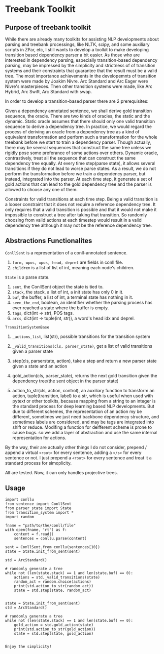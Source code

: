 # Treebank Toolkit

## Purpose of treebank toolkit

While there are already many toolkits for assisting NLP developments about parsing and treebank processings, like NLTK, scipy, and some auxiliary scripts in ZPar, etc, I still wants to develop a toolkit to make developing transition based dependency parser a bit easier. As those who are interested in dependency parsing, especially transition-based dependency parsing, may be impressed by the simplicity and strictness of of transition systems and their constraints that guarantee that the result must be a valid tree. The most importance achievements in the developemnts of transition system were made by Joakim Nivre. Arc Standard and Arc Eager were Nivre's masterpieces. Then other transition systems were made, like Arc Hybrid, Arc Swift, Arc Standard with swap.

In order to develop a transition-based parser there are 2 prerequisites:

Given a dependency annotated sentence, we shall derive gold transition sequence, the oracle. There are two kinds of oracles, the static and the dynamic. Static oracle assumes that there should only one valid transition sequence to derive a dependency tree. In practice, we would regard the process of deriving an oracle from a dependency tree as a kind of equivalent transformation and perform such a transformation for the whole treebank before we start to train a dependency parser. Though actually, there may be several sequences that construct the same tree unless we rigidly pose some preferance of some actions over others. Dynamic oracle, contrastively, treat all the sequence that can construct the same dependency tree equally. At every time step(parse state), it allows several transitions if they do not lead to worse parse states. As a result, we do not perform the transformation before we train a dependency parser, but instead, integrated into the parser. At each time step, it generate a set of gold actions that can lead to the gold dependency tree and the parser is allowed to choose any one of them.

Constraints for valid transitions at each time step. Being a valid transition is a looser constraint that it does not require a reference dependency tree. It only requires that a valid transition is possible and that it would not make it impossible to construct a tree after taking that transition. So randomly choosing from valid actions at each timestep would result in a valid dependency tree although it may not be the reference dependency tree.

## Abstractions Functionalites

`ConllSent` is a representation of a conll-annotated sentence.

1. `form, upos, xpos, head, deprel` are fields in conll file.
2. `children` is a list of list of int, meaning each node's children.

`State` is a parse state.

1. `sent`, the ConllSent object the state is tied to.
2. `stack`, the stack, a list of int, a init state has only 0 in it.
3. `buf`, the buffer, a list of int, a terminal state has nothing in it.
4. `seen_the_end`, boolean, an identifier whether the parsing process has ever reached a state where the buffer is empty.
5. `tags`, dict(int -> str), POS tags.
6. `arcs`, dict(int -> tuple(int, str)), a word's head idx and deprel.


`TransitionSystemBase`

1. `_actions_list`, list(str), possible transitions for the transition system

2. `_valid_transitions(cls, parser_state)`, get a list of valid transitions given a parser state

3. step(cls, parserstate, action), take a step and return a new parser state given a state and an action

4. gold_action(cls, parser_state), returns the next gold transition given the dependency tree(the sent object in the parser state)

5. action_to_str(cls, action, control), an auxiliary function to transform an action, tuple(transition, label) to a str, which is useful when used with pytext or other toolkits, because mapping from a string to an integer is the standard process for deep learning based NLP developments. But due to different schemes, the representation of an action my be different, sometimes we just need backbone dependency structure, and sometimes labels are considered, and may be tags are integrated into shift or reduce. Modifing a function for deifferent scheme is prone to cause bugs. so we add a layer of abstraction and use the same internal representation for actions.

By the way, their are actually other things I do not consider, prepend / append a virtual `<root>` for every sentence, adding a `</s>` for every sentence or not. I just prepend a `<root>` for every sentence and treat it a standard process for simoplicity.

All are tested. Now, it can only handles projective trees.

## Usage

```
import conllu
from sentence import ConllSent
from parser_state import State
from transition_system import *
import random

fname = "path/to/the/conll/file"
with open(fname, 'rt') as f:
    content = f.read()
    sentences = conllu.parse(content)

sent = ConllSent.from_conllu(sentences[10])
state = State.init_from_sent(sent)

std = ArcStandard()

# randomly generate a tree
while not (len(state.stack) == 1 and len(state.buf) == 0):
    actions = std._valid_transitions(state)
    random_act = random.choice(actions)
    print(std.action_to_str(random_act))
    state = std.step(state, random_act)


state = State.init_from_sent(sent)
std = ArcStandard()

# randomly generate a tree
while not (len(state.stack) == 1 and len(state.buf) == 0):
    gold_action = std.gold_action(state)
    print(std.action_to_str(gold_action))
    state = std.step(state, gold_action)
```
```

Enjoy the simplicity!

